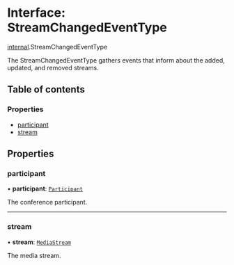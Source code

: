# Interface: StreamChangedEventType

[internal](../modules/internal.md).StreamChangedEventType

The StreamChangedEventType gathers events that inform about the added, updated, and removed streams.

## Table of contents

### Properties

- [participant](internal.StreamChangedEventType.md#participant)
- [stream](internal.StreamChangedEventType.md#stream)

## Properties

### participant

• **participant**: [`Participant`](internal.Participant.md)

The conference participant.

___

### stream

• **stream**: [`MediaStream`](../modules/internal.md#mediastream)

The media stream.

